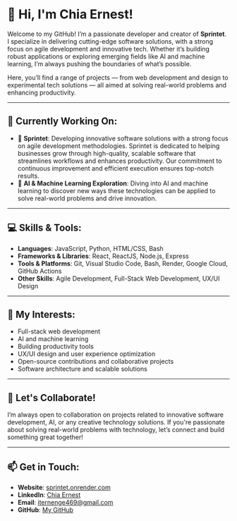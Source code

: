 # 👋 Hi, I'm Chia Ernest!

Welcome to my GitHub! I’m a passionate developer and creator of **Sprintet**. I specialize in delivering cutting-edge software solutions, with a strong focus on agile development and innovative tech. Whether it’s building robust applications or exploring emerging fields like AI and machine learning, I’m always pushing the boundaries of what’s possible.

Here, you’ll find a range of projects — from web development and design to experimental tech solutions — all aimed at solving real-world problems and enhancing productivity.

---

## 🌱 Currently Working On:
- 🚀 **Sprintet**: Developing innovative software solutions with a strong focus on agile development methodologies. Sprintet is dedicated to helping businesses grow through high-quality, scalable software that streamlines workflows and enhances productivity. Our commitment to continuous improvement and efficient execution ensures top-notch results.
- 🤖 **AI & Machine Learning Exploration**: Diving into AI and machine learning to discover new ways these technologies can be applied to solve real-world problems and drive innovation.

---

## 💻 Skills & Tools:
- **Languages**: JavaScript, Python, HTML/CSS, Bash  
- **Frameworks & Libraries**: React, ReactJS, Node.js, Express  
- **Tools & Platforms**: Git, Visual Studio Code, Bash, Render, Google Cloud, GitHub Actions  
- **Other Skills**: Agile Development, Full-Stack Web Development, UX/UI Design

---

## 🎯 My Interests:
- Full-stack web development  
- AI and machine learning  
- Building productivity tools  
- UX/UI design and user experience optimization  
- Open-source contributions and collaborative projects  
- Software architecture and scalable solutions

---

## 🚀 Let's Collaborate!
I’m always open to collaboration on projects related to innovative software development, AI, or any creative technology solutions. If you're passionate about solving real-world problems with technology, let’s connect and build something great together!

---

## 📫 Get in Touch:
- **Website**: [sprintet.onrender.com](https://sprintet.onrender.com)  
- **LinkedIn**: [Chia Ernest](https://ng.linkedin.com/in/chia-ernest-b923962a9)  
- **Email**: [iternenge469@gmail.com](mailto:iternenge469@gmail.com)  
- **GitHub**: [My GitHub](https://github.com/ChiaErnest)
